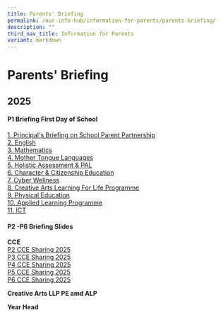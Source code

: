 ```yaml
---
title: Parents' Briefing
permalink: /our-info-hub/information-for-parents/parents-briefing/
description: ""
third_nav_title: Information for Parents
variant: markdown
---
```

# Parents' Briefing

2025
----

#### P1 Briefing First Day of School

[1. Principal's Briefing on School Parent Partnership](/files/Our%20Info%20Hub/Information%20for%20Parents/1__Principal_s_Briefing_on_School_Parent_Partnership.pdf)<br>
[2. English](/files/Our%20Info%20Hub/Information%20for%20Parents/2__English.pdf)<br>
[3. Mathematics](/files/Our%20Info%20Hub/Information%20for%20Parents/3__Mathematics.pdf)<br>
[4. Mother Tongue Languages](/files/Our%20Info%20Hub/Information%20for%20Parents/4__Mother_Tongue_Languages.pdf)<br>
[5. Holistic Assessment &amp; PAL](/files/Our%20Info%20Hub/Information%20for%20Parents/5__Holistic_Assessment___PAL.pdf)<br>
[6. Character &amp; Citizenship Education](/files/Our%20Info%20Hub/Information%20for%20Parents/6__Character___Citizenship_Education.pdf)<br>
[7. Cyber Wellness](/files/Our%20Info%20Hub/Information%20for%20Parents/7__Cyber_Wellness.pdf)<br>
[8. Creative Arts Learning For Life Programme](/files/Our%20Info%20Hub/Information%20for%20Parents/8__Creative_Arts_Learning_For_Life_Programme.pdf)<br>
[9. Physical Education](/files/Our%20Info%20Hub/Information%20for%20Parents/9__Physical_Education.pdf)<br>
[10. Applied Learning Programme](/files/Our%20Info%20Hub/Information%20for%20Parents/10__Applied_Learning_Programme.pdf)<br>
[11. ICT](/files/Our%20Info%20Hub/Information%20for%20Parents/11__ICT.pdf)
  

  

#### P2 -P6 Briefing Slides

**CCE**<br>
[P2 CCE Sharing 2025](https://youtu.be/UkxUKYbLc9Q)<br>
[P3 CCE Sharing 2025](https://youtu.be/jMWqZx_af1k)<br>
[P4 CCE Sharing 2025](https://youtu.be/dLOnNOZkThg)<br>
[P5 CCE Sharing 2025](https://youtu.be/JVSCybwQSfo)<br>
[P6 CCE Sharing 2025](https://youtu.be/ky6SBA_N-xI)


**Creative Arts LLP PE amd ALP**<br>



**Year Head**<br>